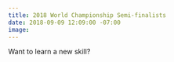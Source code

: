 ```yaml
---
title: 2018 World Championship Semi-finalists
date: 2018-09-09 12:09:00 -07:00
image: 
---
```


Want to learn a new skill?
